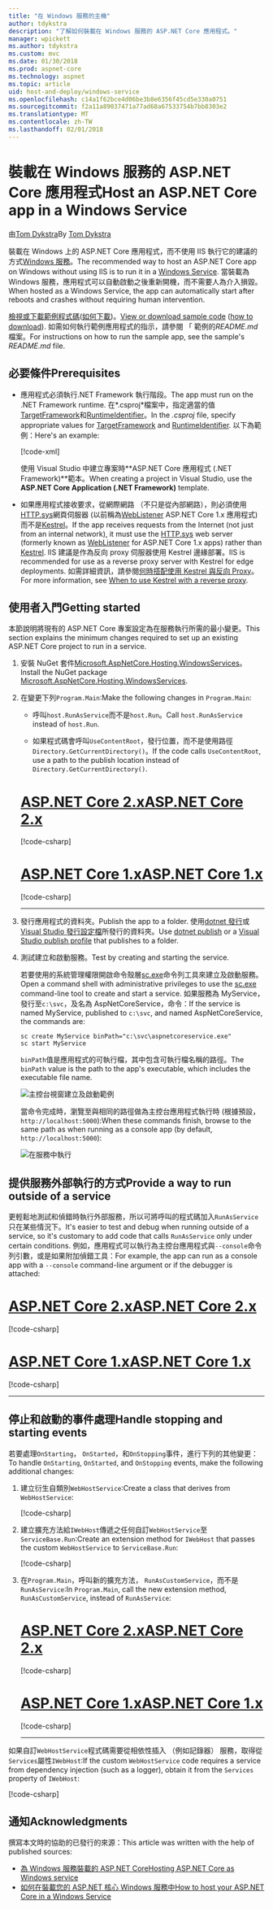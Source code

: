 ```yaml
---
title: "在 Windows 服務的主機"
author: tdykstra
description: "了解如何裝載在 Windows 服務的 ASP.NET Core 應用程式。"
manager: wpickett
ms.author: tdykstra
ms.custom: mvc
ms.date: 01/30/2018
ms.prod: aspnet-core
ms.technology: aspnet
ms.topic: article
uid: host-and-deploy/windows-service
ms.openlocfilehash: c14a1f62bce4d06be3b8e6356f45cd5e330a0751
ms.sourcegitcommit: f2a11a89037471a77ad68a67533754b7bb8303e2
ms.translationtype: MT
ms.contentlocale: zh-TW
ms.lasthandoff: 02/01/2018
---
```

# <a name="host-an-aspnet-core-app-in-a-windows-service"></a><span data-ttu-id="9e42f-103">裝載在 Windows 服務的 ASP.NET Core 應用程式</span><span class="sxs-lookup"><span data-stu-id="9e42f-103">Host an ASP.NET Core app in a Windows Service</span></span>

<span data-ttu-id="9e42f-104">由[Tom Dykstra](https://github.com/tdykstra)</span><span class="sxs-lookup"><span data-stu-id="9e42f-104">By [Tom Dykstra](https://github.com/tdykstra)</span></span>

<span data-ttu-id="9e42f-105">裝載在 Windows 上的 ASP.NET Core 應用程式，而不使用 IIS 執行它的建議的方式[Windows 服務](/dotnet/framework/windows-services/introduction-to-windows-service-applications)。</span><span class="sxs-lookup"><span data-stu-id="9e42f-105">The recommended way to host an ASP.NET Core app on Windows without using IIS is to run it in a [Windows Service](/dotnet/framework/windows-services/introduction-to-windows-service-applications).</span></span> <span data-ttu-id="9e42f-106">當裝載為 Windows 服務，應用程式可以自動啟動之後重新開機，而不需要人為介入損毀。</span><span class="sxs-lookup"><span data-stu-id="9e42f-106">When hosted as a Windows Service, the app can automatically start after reboots and crashes without requiring human intervention.</span></span>

<span data-ttu-id="9e42f-107">[檢視或下載範例程式碼](https://github.com/aspnet/Docs/tree/master/aspnetcore/host-and-deploy/windows-service/sample)([如何下載](xref:tutorials/index#how-to-download-a-sample))。</span><span class="sxs-lookup"><span data-stu-id="9e42f-107">[View or download sample code](https://github.com/aspnet/Docs/tree/master/aspnetcore/host-and-deploy/windows-service/sample) ([how to download](xref:tutorials/index#how-to-download-a-sample)).</span></span> <span data-ttu-id="9e42f-108">如需如何執行範例應用程式的指示，請參閱 「 範例的*README.md*檔案。</span><span class="sxs-lookup"><span data-stu-id="9e42f-108">For instructions on how to run the sample app, see the sample's *README.md* file.</span></span>

## <a name="prerequisites"></a><span data-ttu-id="9e42f-109">必要條件</span><span class="sxs-lookup"><span data-stu-id="9e42f-109">Prerequisites</span></span>

* <span data-ttu-id="9e42f-110">應用程式必須執行.NET Framework 執行階段。</span><span class="sxs-lookup"><span data-stu-id="9e42f-110">The app must run on the .NET Framework runtime.</span></span> <span data-ttu-id="9e42f-111">在*.csproj*檔案中，指定適當的值[TargetFramework](/nuget/schema/target-frameworks)和[RuntimeIdentifier](/dotnet/articles/core/rid-catalog)。</span><span class="sxs-lookup"><span data-stu-id="9e42f-111">In the *.csproj* file, specify appropriate values for [TargetFramework](/nuget/schema/target-frameworks) and [RuntimeIdentifier](/dotnet/articles/core/rid-catalog).</span></span> <span data-ttu-id="9e42f-112">以下為範例：</span><span class="sxs-lookup"><span data-stu-id="9e42f-112">Here's an example:</span></span>

  [!code-xml[](windows-service/sample/AspNetCoreService.csproj?range=3-6)]

  <span data-ttu-id="9e42f-113">使用 Visual Studio 中建立專案時**ASP.NET Core 應用程式 (.NET Framework)**範本。</span><span class="sxs-lookup"><span data-stu-id="9e42f-113">When creating a project in Visual Studio, use the **ASP.NET Core Application (.NET Framework)** template.</span></span>

* <span data-ttu-id="9e42f-114">如果應用程式接收要求，從網際網路 （不只是從內部網路），則必須使用[HTTP.sys](xref:fundamentals/servers/httpsys)網頁伺服器 (以前稱為[WebListener](xref:fundamentals/servers/weblistener) ASP.NET Core 1.x 應用程式) 而不是[Kestrel](xref:fundamentals/servers/kestrel)。</span><span class="sxs-lookup"><span data-stu-id="9e42f-114">If the app receives requests from the Internet (not just from an internal network), it must use the [HTTP.sys](xref:fundamentals/servers/httpsys) web server (formerly known as [WebListener](xref:fundamentals/servers/weblistener) for ASP.NET Core 1.x apps) rather than [Kestrel](xref:fundamentals/servers/kestrel).</span></span> <span data-ttu-id="9e42f-115">IIS 建議是作為反向 proxy 伺服器使用 Kestrel 邊緣部署。</span><span class="sxs-lookup"><span data-stu-id="9e42f-115">IIS is recommended for use as a reverse proxy server with Kestrel for edge deployments.</span></span> <span data-ttu-id="9e42f-116">如需詳細資訊，請參閱[何時搭配使用 Kestrel 與反向 Proxy](xref:fundamentals/servers/kestrel#when-to-use-kestrel-with-a-reverse-proxy)。</span><span class="sxs-lookup"><span data-stu-id="9e42f-116">For more information, see [When to use Kestrel with a reverse proxy](xref:fundamentals/servers/kestrel#when-to-use-kestrel-with-a-reverse-proxy).</span></span>

## <a name="getting-started"></a><span data-ttu-id="9e42f-117">使用者入門</span><span class="sxs-lookup"><span data-stu-id="9e42f-117">Getting started</span></span>

<span data-ttu-id="9e42f-118">本節說明將現有的 ASP.NET Core 專案設定為在服務執行所需的最小變更。</span><span class="sxs-lookup"><span data-stu-id="9e42f-118">This section explains the minimum changes required to set up an existing ASP.NET Core project to run in a service.</span></span>

1. <span data-ttu-id="9e42f-119">安裝 NuGet 套件[Microsoft.AspNetCore.Hosting.WindowsServices](https://www.nuget.org/packages/Microsoft.AspNetCore.Hosting.WindowsServices/)。</span><span class="sxs-lookup"><span data-stu-id="9e42f-119">Install the NuGet package [Microsoft.AspNetCore.Hosting.WindowsServices](https://www.nuget.org/packages/Microsoft.AspNetCore.Hosting.WindowsServices/).</span></span>

1. <span data-ttu-id="9e42f-120">在變更下列`Program.Main`:</span><span class="sxs-lookup"><span data-stu-id="9e42f-120">Make the following changes in `Program.Main`:</span></span>
  
   * <span data-ttu-id="9e42f-121">呼叫`host.RunAsService`而不是`host.Run`。</span><span class="sxs-lookup"><span data-stu-id="9e42f-121">Call `host.RunAsService` instead of `host.Run`.</span></span>
  
   * <span data-ttu-id="9e42f-122">如果程式碼會呼叫`UseContentRoot`，發行位置，而不是使用路徑`Directory.GetCurrentDirectory()`。</span><span class="sxs-lookup"><span data-stu-id="9e42f-122">If the code calls `UseContentRoot`, use a path to the publish location instead of `Directory.GetCurrentDirectory()`.</span></span>

   # <a name="aspnet-core-2xtabaspnetcore2x"></a>[<span data-ttu-id="9e42f-123">ASP.NET Core 2.x</span><span class="sxs-lookup"><span data-stu-id="9e42f-123">ASP.NET Core 2.x</span></span>](#tab/aspnetcore2x)

   [!code-csharp[](windows-service/sample/Program.cs?name=ServiceOnly&highlight=3-4,7,12)]

   # <a name="aspnet-core-1xtabaspnetcore1x"></a>[<span data-ttu-id="9e42f-124">ASP.NET Core 1.x</span><span class="sxs-lookup"><span data-stu-id="9e42f-124">ASP.NET Core 1.x</span></span>](#tab/aspnetcore1x)

   [!code-csharp[](windows-service/sample_snapshot/Program.cs?name=ServiceOnly&highlight=3-4,8,14)]

   ---

1. <span data-ttu-id="9e42f-125">發行應用程式的資料夾。</span><span class="sxs-lookup"><span data-stu-id="9e42f-125">Publish the app to a folder.</span></span> <span data-ttu-id="9e42f-126">使用[dotnet 發行](/dotnet/articles/core/tools/dotnet-publish)或[Visual Studio 發行設定檔](xref:host-and-deploy/visual-studio-publish-profiles)所發行的資料夾。</span><span class="sxs-lookup"><span data-stu-id="9e42f-126">Use [dotnet publish](/dotnet/articles/core/tools/dotnet-publish) or a [Visual Studio publish profile](xref:host-and-deploy/visual-studio-publish-profiles) that publishes to a folder.</span></span>

1. <span data-ttu-id="9e42f-127">測試建立和啟動服務。</span><span class="sxs-lookup"><span data-stu-id="9e42f-127">Test by creating and starting the service.</span></span>

   <span data-ttu-id="9e42f-128">若要使用的系統管理權限開啟命令殼層[sc.exe](https://technet.microsoft.com/library/bb490995)命令列工具來建立及啟動服務。</span><span class="sxs-lookup"><span data-stu-id="9e42f-128">Open a command shell with administrative privileges to use the [sc.exe](https://technet.microsoft.com/library/bb490995) command-line tool to create and start a service.</span></span> <span data-ttu-id="9e42f-129">如果服務為 MyService，發行至`c:\svc`，及名為 AspNetCoreService，命令：</span><span class="sxs-lookup"><span data-stu-id="9e42f-129">If the service is named MyService, published to `c:\svc`, and named AspNetCoreService, the commands are:</span></span>

   ```console
   sc create MyService binPath="c:\svc\aspnetcoreservice.exe"
   sc start MyService
   ```

   <span data-ttu-id="9e42f-130">`binPath`值是應用程式的可執行檔，其中包含可執行檔名稱的路徑。</span><span class="sxs-lookup"><span data-stu-id="9e42f-130">The `binPath` value is the path to the app's executable, which includes the executable file name.</span></span>

   ![主控台視窗建立及啟動範例](windows-service/_static/create-start.png)

   <span data-ttu-id="9e42f-132">當命令完成時，瀏覽至與相同的路徑做為主控台應用程式執行時 (根據預設， `http://localhost:5000`):</span><span class="sxs-lookup"><span data-stu-id="9e42f-132">When these commands finish, browse to the same path as when running as a console app (by default, `http://localhost:5000`):</span></span>

   ![在服務中執行](windows-service/_static/running-in-service.png)

## <a name="provide-a-way-to-run-outside-of-a-service"></a><span data-ttu-id="9e42f-134">提供服務外部執行的方式</span><span class="sxs-lookup"><span data-stu-id="9e42f-134">Provide a way to run outside of a service</span></span>

<span data-ttu-id="9e42f-135">更輕鬆地測試和偵錯時執行外部服務，所以可將呼叫的程式碼加入`RunAsService`只在某些情況下。</span><span class="sxs-lookup"><span data-stu-id="9e42f-135">It's easier to test and debug when running outside of a service, so it's customary to add code that calls `RunAsService` only under certain conditions.</span></span> <span data-ttu-id="9e42f-136">例如，應用程式可以執行為主控台應用程式與`--console`命令列引數，或是如果附加偵錯工具：</span><span class="sxs-lookup"><span data-stu-id="9e42f-136">For example, the app can run as a console app with a `--console` command-line argument or if the debugger is attached:</span></span>

# <a name="aspnet-core-2xtabaspnetcore2x"></a>[<span data-ttu-id="9e42f-137">ASP.NET Core 2.x</span><span class="sxs-lookup"><span data-stu-id="9e42f-137">ASP.NET Core 2.x</span></span>](#tab/aspnetcore2x)

[!code-csharp[](windows-service/sample/Program.cs?name=ServiceOrConsole)]

# <a name="aspnet-core-1xtabaspnetcore1x"></a>[<span data-ttu-id="9e42f-138">ASP.NET Core 1.x</span><span class="sxs-lookup"><span data-stu-id="9e42f-138">ASP.NET Core 1.x</span></span>](#tab/aspnetcore1x)

[!code-csharp[](windows-service/sample_snapshot/Program.cs?name=ServiceOrConsole)]

---

## <a name="handle-stopping-and-starting-events"></a><span data-ttu-id="9e42f-139">停止和啟動的事件處理</span><span class="sxs-lookup"><span data-stu-id="9e42f-139">Handle stopping and starting events</span></span>

<span data-ttu-id="9e42f-140">若要處理`OnStarting`， `OnStarted`，和`OnStopping`事件，進行下列的其他變更：</span><span class="sxs-lookup"><span data-stu-id="9e42f-140">To handle `OnStarting`, `OnStarted`, and `OnStopping` events, make the following additional changes:</span></span>

1. <span data-ttu-id="9e42f-141">建立衍生自類別`WebHostService`:</span><span class="sxs-lookup"><span data-stu-id="9e42f-141">Create a class that derives from `WebHostService`:</span></span>

   [!code-csharp[](windows-service/sample/CustomWebHostService.cs?name=NoLogging)]

1. <span data-ttu-id="9e42f-142">建立擴充方法給`IWebHost`傳遞之任何自訂`WebHostService`至`ServiceBase.Run`:</span><span class="sxs-lookup"><span data-stu-id="9e42f-142">Create an extension method for `IWebHost` that passes the custom `WebHostService` to `ServiceBase.Run`:</span></span>

   [!code-csharp[](windows-service/sample/WebHostServiceExtensions.cs?name=ExtensionsClass)]

1. <span data-ttu-id="9e42f-143">在`Program.Main`，呼叫新的擴充方法， `RunAsCustomService`，而不是`RunAsService`:</span><span class="sxs-lookup"><span data-stu-id="9e42f-143">In `Program.Main`, call the new extension method, `RunAsCustomService`, instead of `RunAsService`:</span></span>

   # <a name="aspnet-core-2xtabaspnetcore2x"></a>[<span data-ttu-id="9e42f-144">ASP.NET Core 2.x</span><span class="sxs-lookup"><span data-stu-id="9e42f-144">ASP.NET Core 2.x</span></span>](#tab/aspnetcore2x)

   [!code-csharp[](windows-service/sample/Program.cs?name=HandleStopStart&highlight=24)]

   # <a name="aspnet-core-1xtabaspnetcore1x"></a>[<span data-ttu-id="9e42f-145">ASP.NET Core 1.x</span><span class="sxs-lookup"><span data-stu-id="9e42f-145">ASP.NET Core 1.x</span></span>](#tab/aspnetcore1x)

   [!code-csharp[](windows-service/sample_snapshot/Program.cs?name=HandleStopStart&highlight=26)]

   ---

<span data-ttu-id="9e42f-146">如果自訂`WebHostService`程式碼需要從相依性插入 （例如記錄器） 服務，取得從`Services`屬性`IWebHost`:</span><span class="sxs-lookup"><span data-stu-id="9e42f-146">If the custom `WebHostService` code requires a service from dependency injection (such as a logger), obtain it from the `Services` property of `IWebHost`:</span></span>

[!code-csharp[](windows-service/sample/CustomWebHostService.cs?name=Logging&highlight=7)]

## <a name="acknowledgments"></a><span data-ttu-id="9e42f-147">通知</span><span class="sxs-lookup"><span data-stu-id="9e42f-147">Acknowledgments</span></span>

<span data-ttu-id="9e42f-148">撰寫本文時的協助的已發行的來源：</span><span class="sxs-lookup"><span data-stu-id="9e42f-148">This article was written with the help of published sources:</span></span>

* [<span data-ttu-id="9e42f-149">為 Windows 服務裝載的 ASP.NET Core</span><span class="sxs-lookup"><span data-stu-id="9e42f-149">Hosting ASP.NET Core as Windows service</span></span>](https://stackoverflow.com/questions/37346383/hosting-asp-net-core-as-windows-service/37464074)
* [<span data-ttu-id="9e42f-150">如何在裝載您的 ASP.NET 核心 Windows 服務中</span><span class="sxs-lookup"><span data-stu-id="9e42f-150">How to host your ASP.NET Core in a Windows Service</span></span>](https://dotnetthoughts.net/how-to-host-your-aspnet-core-in-a-windows-service/)
